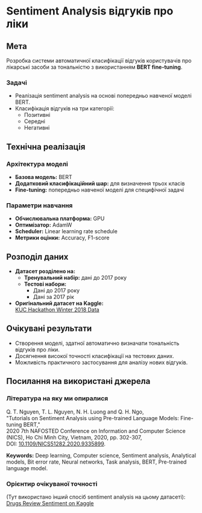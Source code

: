 # Sentiment Analysis відгуків про ліки

## Мета
Розробка системи автоматичної класифікації відгуків користувачів про лікарські засоби за тональністю з використанням **BERT fine-tuning**.

### Задачі
- Реалізація sentiment analysis на основі попередньо навченої моделі BERT.
- Класифікація відгуків на три категорії:
  - Позитивні
  - Середні
  - Негативні

## Технічна реалізація

### Архітектура моделі
- **Базова модель:** BERT
- **Додатковий класифікаційний шар:** для визначення трьох класів
- **Fine-tuning:** попередньо навченої моделі для специфічної задачі

### Параметри навчання
- **Обчислювальна платформа:** GPU
- **Оптимізатор:** AdamW
- **Scheduler:** Linear learning rate schedule
- **Метрики оцінки:** Accuracy, F1-score

## Розподіл даних
- **Датасет розділено на:**
  - **Тренувальний набір:** дані до 2017 року
  - **Тестові набори:**
    - Дані до 2017 року
    - Дані за 2017 рік
- **Оригінальний датасет на Kaggle:**  
  [KUC Hackathon Winter 2018 Data](https://www.kaggle.com/datasets/jessicali9530/kuc-hackathon-winter-2018/data)

## Очікувані результати
- Створення моделі, здатної автоматично визначати тональність відгуків про ліки.
- Досягнення високої точності класифікації на тестових даних.
- Можливість практичного застосування для аналізу нових відгуків.

## Посилання на використані джерела

### Література на яку ми опиралися
Q. T. Nguyen, T. L. Nguyen, N. H. Luong and Q. H. Ngo,  
"Tutorials on Sentiment Analysis using Pre-trained Language Models: Fine-tuning BERT,"  
2020 7th NAFOSTED Conference on Information and Computer Science (NICS), Ho Chi Minh City, Vietnam, 2020, pp. 302-307,  
DOI: [10.1109/NICS51282.2020.9335899](https://doi.org/10.1109/NICS51282.2020.9335899).

**Keywords:** Deep learning, Computer science, Sentiment analysis, Analytical models, Bit error rate, Neural networks, Task analysis, BERT, Pre-trained language model.

### Орієнтир очікуваної точності
(Тут використано інший спосіб sentiment analysis на цьому датасеті):  
[Drugs Review Sentiment on Kaggle](https://www.kaggle.com/code/debanjanpan/drugs-review-sentiment)
